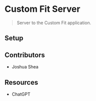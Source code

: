 # Custom Fit Server

> Server to the Custom Fit application.

## Setup

## Contributors

- Joshua Shea

## Resources

- ChatGPT
